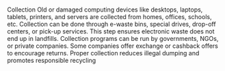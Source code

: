 <!DOCTYPE html>
<html lang="en">
<head>
    <meta charset="UTF-8">
    <meta name="viewport" content="width=device-width, initial-scale=1.0">
    <title>Document</title>
</head>
<body>
    <p> Collection Old or damaged computing devices like desktops, laptops, tablets, printers, and servers are collected from homes, offices, schools, etc.
Collection can be done through e-waste bins, special drives, drop-off centers, or pick-up services.
This step ensures electronic waste does not end up in landfills.
Collection programs can be run by governments, NGOs, or private companies.
Some companies offer exchange or cashback offers to encourage returns.
Proper collection reduces illegal dumping and promotes responsible recycling
</p>
</body>
</html>
